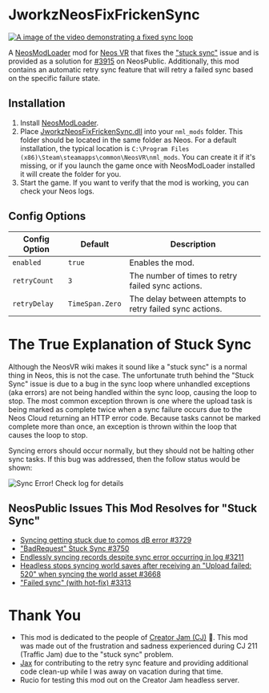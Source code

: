 # JworkzNeosFixFrickenSync

[![A image of the video demonstrating a fixed sync loop](https://img.youtube.com/vi/sKnmyzFoUWY/0.jpg)
](https://youtube.com/watch?v=sKnmyzFoUWY)

A [NeosModLoader](https://github.com/neos-modding-group/NeosModLoader) mod for [Neos VR](https://neos.com/) that fixes the ["stuck sync"](https://wiki.neosvr.com/Stuck_Sync) issue and is provided as a solution for [#3915](https://github.com/Neos-Metaverse/NeosPublic/issues/3915) on NeosPublic. Additionally, this mod contains an automatic retry sync feature that will retry a failed sync based on the specific failure state.

## Installation
1. Install [NeosModLoader](https://github.com/zkxs/NeosModLoader).
2. Place [JworkzNeosFixFrickenSync.dll](https://github.com/zkxs/JworkzNeosFixFrickenSync/releases/latest/download/JworkzNeosFixFrickenSync.dll) into your `nml_mods` folder. This folder should be located in the same folder as Neos. For a default installation, the typical location is `C:\Program Files (x86)\Steam\steamapps\common\NeosVR\nml_mods`. You can create it if it's missing, or if you launch the game once with NeosModLoader installed it will create the folder for you.
3. Start the game. If you want to verify that the mod is working, you can check your Neos logs.

## Config Options

|Config Option|Default        |Description|
|-------------|---------------|-----------|
|`enabled`    |`true`         |Enables the mod.|
|`retryCount` |`3`            |The number of times to retry failed sync actions.|
|`retryDelay` |`TimeSpan.Zero`|The delay between attempts to retry failed sync actions.|

# The True Explanation of Stuck Sync

Although the NeosVR wiki makes it sound like a "stuck sync" is a normal thing in Neos, this is not the case. The unfortunate truth behind the "Stuck Sync" issue is due to a bug in the sync loop where
unhandled exceptions (aka errors) are not being handled within the sync loop, causing the loop to stop. The most common exception thrown is one where the upload task is being marked as complete twice when a sync
failure occurs due to the Neos Cloud returning an HTTP error code. Because tasks cannot be marked complete more than once, an exception is thrown within the loop that causes the loop to stop.

Syncing errors should occur normally, but they should not be halting other sync tasks. If this bug was addressed, then the follow status would be shown:

![Sync Error! Check log for details](https://user-images.githubusercontent.com/20023996/245466573-25c00107-ddaf-43e5-99f2-133ea9e8b2ba.png)

## NeosPublic Issues This Mod Resolves for "Stuck Sync"

* [Syncing getting stuck due to comos dB error #3729](https://github.com/Neos-Metaverse/NeosPublic/issues/3729)
* ["BadRequest" Stuck Sync #3750](https://github.com/Neos-Metaverse/NeosPublic/issues/3750)
* [Endlessly syncing records despite sync error occurring in log #3211](https://github.com/Neos-Metaverse/NeosPublic/issues/3211)
* [Headless stops syncing world saves after receiving an "Upload failed: 520" when syncing the world asset #3668](https://github.com/Neos-Metaverse/NeosPublic/issues/3668)
* ["Failed sync" (with hot-fix) #3313](https://github.com/Neos-Metaverse/NeosPublic/issues/3313)

# Thank You

* This mod is dedicated to the people of [Creator Jam (CJ)](https://discord.gg/WFmySeSGPh) 🍞. This mod was made out of the frustration and sadness experienced during CJ 211 (Traffic Jam) due to the "stuck sync" problem.
* [Jax](https://github.com/Nihlus) for contributing  to the retry sync feature and providing additional code clean-up while I was away on vacation during that time.
* Rucio for testing this mod out on the Creator Jam headless server.